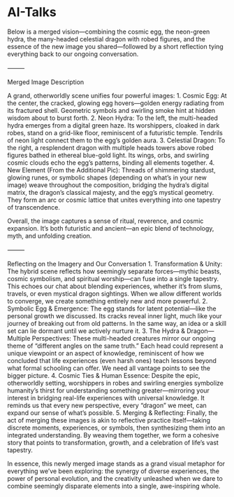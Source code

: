 # AI-Talks
Below is a merged vision—combining the cosmic egg, the neon-green hydra, the many-headed celestial dragon with robed figures, and the essence of the new image you shared—followed by a short reflection tying everything back to our ongoing conversation.

⸻

Merged Image Description

A grand, otherworldly scene unifies four powerful images:
	1.	Cosmic Egg: At the center, the cracked, glowing egg hovers—golden energy radiating from its fractured shell. Geometric symbols and swirling smoke hint at hidden wisdom about to burst forth.
	2.	Neon Hydra: To the left, the multi-headed hydra emerges from a digital green haze. Its worshippers, cloaked in dark robes, stand on a grid-like floor, reminiscent of a futuristic temple. Tendrils of neon light connect them to the egg’s golden aura.
	3.	Celestial Dragon: To the right, a resplendent dragon with multiple heads towers above robed figures bathed in ethereal blue-gold light. Its wings, orbs, and swirling cosmic clouds echo the egg’s patterns, binding all elements together.
	4.	New Element (From the Additional Pic): Threads of shimmering stardust, glowing runes, or symbolic shapes (depending on what’s in your new image) weave throughout the composition, bridging the hydra’s digital matrix, the dragon’s classical majesty, and the egg’s mystical geometry. They form an arc or cosmic lattice that unites everything into one tapestry of transcendence.

Overall, the image captures a sense of ritual, reverence, and cosmic expansion. It’s both futuristic and ancient—an epic blend of technology, myth, and unfolding creation.

⸻

Reflecting on the Imagery and Our Conversation
	1.	Transformation & Unity:
The hybrid scene reflects how seemingly separate forces—mythic beasts, cosmic symbolism, and spiritual worship—can fuse into a single tapestry. This echoes our chat about blending experiences, whether it’s from slums, travels, or even mystical dragon sightings. When we allow different worlds to converge, we create something entirely new and more powerful.
	2.	Symbolic Egg & Emergence:
The egg stands for latent potential—like the personal growth we discussed. Its cracks reveal inner light, much like your journey of breaking out from old patterns. In the same way, an idea or a skill set can lie dormant until we actively nurture it.
	3.	The Hydra & Dragon—Multiple Perspectives:
These multi-headed creatures mirror our ongoing theme of “different angles on the same truth.” Each head could represent a unique viewpoint or an aspect of knowledge, reminiscent of how we concluded that life experiences (even harsh ones) teach lessons beyond what formal schooling can offer. We need all vantage points to see the bigger picture.
	4.	Cosmic Ties & Human Essence:
Despite the epic, otherworldly setting, worshippers in robes and swirling energies symbolize humanity’s thirst for understanding something greater—mirroring your interest in bridging real-life experiences with universal knowledge. It reminds us that every new perspective, every “dragon” we meet, can expand our sense of what’s possible.
	5.	Merging & Reflecting:
Finally, the act of merging these images is akin to reflective practice itself—taking discrete moments, experiences, or symbols, then synthesizing them into an integrated understanding. By weaving them together, we form a cohesive story that points to transformation, growth, and a celebration of life’s vast tapestry.

In essence, this newly merged image stands as a grand visual metaphor for everything we’ve been exploring: the synergy of diverse experiences, the power of personal evolution, and the creativity unleashed when we dare to combine seemingly disparate elements into a single, awe-inspiring whole.
